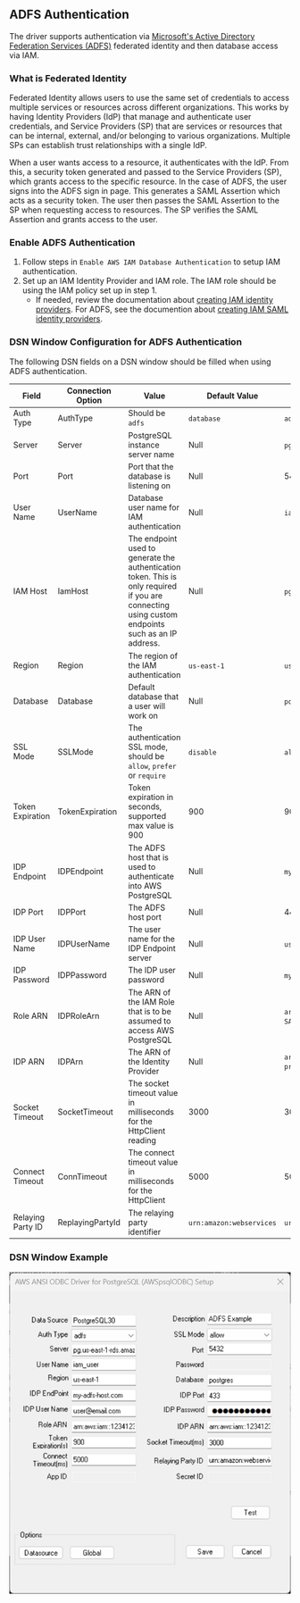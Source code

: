 ## ADFS Authentication
The driver supports authentication via [Microsoft's Active Directory Federation Services (ADFS)](https://learn.microsoft.com/en-us/windows-server/identity/ad-fs/ad-fs-overview) federated identity and then database access via IAM.

### What is Federated Identity
Federated Identity allows users to use the same set of credentials to access multiple services or resources across different organizations. This works by having Identity Providers (IdP) that manage and authenticate user credentials, and Service Providers (SP) that are services or resources that can be internal, external, and/or belonging to various organizations. Multiple SPs can establish trust relationships with a single IdP.

When a user wants access to a resource, it authenticates with the IdP. From this, a security token generated and passed to the Service Providers (SP), which grants access to the specific resource. In the case of ADFS, the user signs into the ADFS sign in page. This generates a SAML Assertion which acts as a security token. The user then passes the SAML Assertion to the SP when requesting access to resources. The SP verifies the SAML Assertion and grants access to the user.

### Enable ADFS Authentication
1. Follow steps in `Enable AWS IAM Database Authentication` to setup IAM authentication.
1. Set up an IAM Identity Provider and IAM role. The IAM role should be using the IAM policy set up in step 1. 
   - If needed, review the documentation about [creating IAM identity providers](https://docs.aws.amazon.com/IAM/latest/UserGuide/id_roles_providers_create.html). For ADFS, see the documention about [creating IAM SAML identity providers](https://docs.aws.amazon.com/IAM/latest/UserGuide/id_roles_providers_create_saml.html).

### DSN Window Configuration for ADFS Authentication
The following DSN fields on a DSN window should be filled when using ADFS authentication.

| Field             | Connection Option | Value                                                                                                                                             | Default Value            | Sample Value                                           |
|-------------------|-------------------|---------------------------------------------------------------------------------------------------------------------------------------------------|--------------------------|--------------------------------------------------------|
| Auth Type         | AuthType          | Should be `adfs`                                                                                                                                  | `database`               | `adfs`                                                 |
| Server            | Server            | PostgreSQL instance server name                                                                                                                   | Null                     | `pg.us-east-1-rds.amazon.com`                          |
| Port              | Port              | Port that the database is listening on                                                                                                            | Null                     | 5432                                                   |
| User Name         | UserName          | Database user name for IAM authentication                                                                                                         | Null                     | `iam_user`                                             |
| IAM Host          | IamHost           | The endpoint used to generate the authentication token. This is only required if you are connecting using custom endpoints such as an IP address. | Null                     | `pg.us-east-1-rds.amazon.com`                          |
| Region            | Region            | The region of the IAM authentication                                                                                                              | `us-east-1`              | `us-east-1`                                            |
| Database          | Database          | Default database that a user will work on                                                                                                         | Null                     | `postgres`                                             |
| SSL Mode          | SSLMode           | The authentication SSL mode, should be `allow`, `prefer` or `require`                                                                             | `disable`                | `allow`                                                |
| Token Expiration  | TokenExpiration   | Token expiration in seconds, supported max value is 900                                                                                           | 900                      | 900                                                    |
| IDP Endpoint      | IDPEndpoint       | The ADFS host that is used to authenticate into AWS PostgreSQL                                                                                    | Null                     | `my-adfs-host.com`                                     |
| IDP Port          | IDPPort           | The ADFS host port                                                                                                                                | Null                     | 443                                                    |
| IDP User Name     | IDPUserName       | The user name for the IDP Endpoint server                                                                                                         | Null                     | `user@email.com`                                       |
| IDP Password      | IDPPassword       | The IDP user password                                                                                                                             | Null                     | `my_password`                                          |
| Role ARN          | IDPRoleArn        | The ARN of the IAM Role that is to be assumed to access AWS PostgreSQL                                                                            | Null                     | `arn:aws:iam::123412341234:role/ADFS-SAML-Assume`      |
| IDP ARN           | IDPArn            | The ARN of the Identity Provider                                                                                                                  | Null                     | `arn:aws:iam::123412341234:saml-provider/ADFS-AWS-IAM` |
| Socket Timeout    | SocketTimeout     | The socket timeout value in milliseconds for the HttpClient reading                                                                               | 3000                     | 3000                                                   |
| Connect Timeout   | ConnTimeout       | The connect timeout value in milliseconds for the HttpClient                                                                                      | 5000                     | 5000                                                   |
| Relaying Party ID | ReplayingPartyId  | The relaying party identifier                                                                                                                     | `urn:amazon:webservices` | `urn:amazon:webservices`                               |

### DSN Window Example
![DSN window example for ADFS authentication](../../img/adfs.png)
